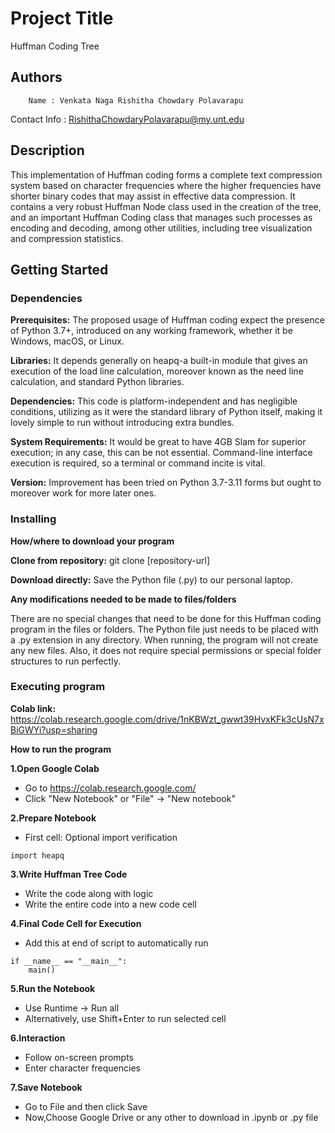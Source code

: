 # Project Title

Huffman Coding Tree

## Authors

        Name : Venkata Naga Rishitha Chowdary Polavarapu 
Contact Info : RishithaChowdaryPolavarapu@my.unt.edu

## Description

This implementation of Huffman coding forms a complete text compression system based on character frequencies where the higher frequencies have shorter binary codes that may assist in effective data compression. It contains a very robust Huffman Node class used in the creation of the tree, and an important Huffman Coding class that manages such processes as encoding and decoding, among other utilities, including tree visualization and compression statistics.

## Getting Started

### Dependencies

**Prerequisites:** The proposed usage of Huffman coding expect the presence of Python 3.7+, introduced on any working framework, whether it be Windows, macOS, or Linux.

**Libraries:** It depends generally on heapq-a built-in module that gives an execution of the load line calculation, moreover known as the need line calculation, and standard Python libraries.

**Dependencies:** This code is platform-independent and has negligible conditions, utilizing as it were the standard library of Python itself, making it lovely simple to run without introducing extra bundles.

**System Requirements:** It would be great to have 4GB Slam for superior execution; in any case, this can be not essential. Command-line interface execution is required, so a terminal or command incite is vital.

**Version:** Improvement has been tried on Python 3.7-3.11 forms but ought to moreover work for more later ones. 

### Installing

**How/where to download your program**
  
**Clone from repository:** git clone [repository-url]

**Download directly:** Save the Python file (.py) to our personal laptop.

**Any modifications needed to be made to files/folders**

There are no special changes that need to be done for this Huffman coding program in the files or folders. The Python file just needs to be placed with a .py extension in any directory. When running, the program will not create any new files. Also, it does not require special permissions or special folder structures to run perfectly.

### Executing program

**Colab link:** https://colab.research.google.com/drive/1nKBWzt_gwwt39HvxKFk3cUsN7xBiGWYi?usp=sharing

**How to run the program**

**1.Open Google Colab**
+ Go to https://colab.research.google.com/
+ Click "New Notebook" or "File" → "New notebook"


**2.Prepare Notebook**
+ First cell: Optional import verification
```
import heapq
```

**3.Write Huffman Tree Code**
+ Write the code along with logic
+ Write the entire code into a new code cell

**4.Final Code Cell for Execution**
+ Add this at end of script to automatically run
```
if __name__ == "__main__":
    main()
```

**5.Run the Notebook**
+ Use Runtime → Run all
+ Alternatively, use Shift+Enter to run selected cell

**6.Interaction**
+ Follow on-screen prompts
+ Enter character frequencies

**7.Save Notebook**
+ Go to File and then click Save
+ Now,Choose Google Drive or any other to download in .ipynb or .py file
